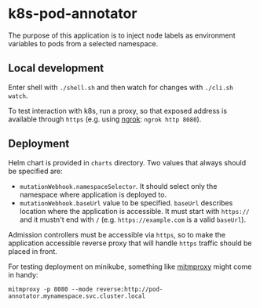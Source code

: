# k8s-pod-annotator

The purpose of this application is to inject node labels as environment variables to pods from a selected namespace.

## Local development

Enter shell with `./shell.sh` and then watch for changes with `./cli.sh watch`.

To test interaction with k8s, run a proxy, so that exposed address is available through `https` (e.g. using [ngrok](https://ngrok.com): `ngrok http 8080`).

## Deployment

Helm chart is provided in `charts` directory. 
Two values that always should be specified are:
- `mutationWebhook.namespaceSelector`. It should select only the namespace where application is deployed to.
- `mutationWebhook.baseUrl` value to be specified. `baseUrl` describes location where the application is accessible. 
  It must start with `https://` and it mustn't end with `/` (e.g. `https://example.com` is a valid `baseUrl`).

Admission controllers must be accessible via `https`, so to make the application accessible reverse proxy that will handle `https` traffic should be placed in front. 

For testing deployment on minikube, something like [mitmproxy](https://github.com/mitmproxy/mitmproxy) might come in handy:
```shell
mitmproxy -p 8080 --mode reverse:http://pod-annotator.mynamespace.svc.cluster.local
```
